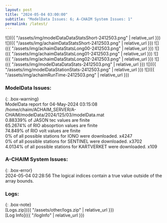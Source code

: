 ```yaml
---
layout: post
title: "2024-05-04 03:00:00"
subtitle: "ModelData Issues: 6; A-CHAIM System Issues: 1"
permalink: /latest/
---
```


![]({{ "/assets/img/modelDataDataStatsShort-2412503.png" | relative_url }})
![]({{ "/assets/img/achaimDataStatsShort-2412503.png" | relative_url }})
![]({{ "/assets/img/achaimDataStatsLong00-2412503.png" | relative_url }})
![]({{ "/assets/img/achaimDataStatsLong01-2412503.png" | relative_url }})
![]({{ "/assets/img/achaimDataStatsLong02-2412503.png" | relative_url }})
![]({{ "/assets/img/modelDataDataStats-2412503.png" | relative_url }})
![]({{ "/assets/img/modelDataStationStats-2412503.png" | relative_url }})
![]({{ "/assets/img/achaimRunTime-2412503.png" | relative_url }})


### ModelData Issues:  
  
{: .box-warning}  
 ModelData report for 04-May-2024 03:15:08   
 /home/chaim/ACHAIM_SERVER/A-CHAIM/modelData/2024/125/03/modelData.mat   
 0.88339% of JASON tec values are finite   
 65.2674% of RIO absoprtion values are finite   
 74.849% of RIO volt values are finite   
 0% of all possible stations for IONO were downloaded. x4247   
 0% of all possible stations for SENTINEL were downloaded. x3702   
 4.0134% of all possible stations for KARTVERKET were downloaded. x109   
  
### A-CHAIM System Issues:  
  
{: .box-error}  
2024-05-04 02:28:56 The logical indices contain a true value outside of the array bounds.  

### Logs:  
  
{: .box-note}  
[Logs.zip]({{ "/assets/other/logs.zip" | relative_url }})  
[Log Info]({{ "/logInfo" | relative_url }})  
